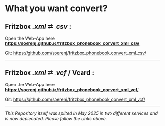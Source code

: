 # What you want convert?

## Fritzbox *.xml*  ⮂ *.csv* :

Open the Web-App here: **<https://soerenj.github.io/fritzbox_phonebook_convert_xml_csv/>**

Git: <https://github.com/soerenj/fritzbox_phonebook_convert_xml_csv/>

-----------------------------------

## Fritzbox *.xml*  ⮂ *.vcf* / Vcard  :

Open the Web-App here: **<https://soerenj.github.io/fritzbox_phonebook_convert_xml_vcf/>**

Git: <https://github.com/soerenj/fritzbox_phonebook_convert_xml_vcf/>

-----------------------------------

*This Repository itself was splited in May 2025 in two different services and is now deprecated. Please follow the Links above.*
